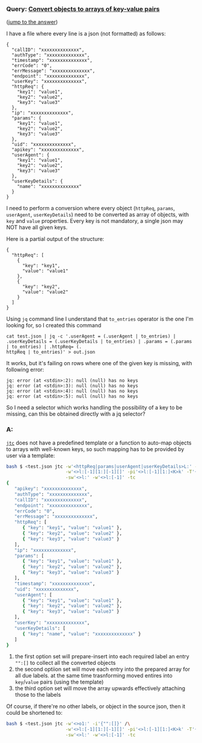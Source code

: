 ### Query: [Convert objects to arrays of key-value pairs](https://stackoverflow.com/questions/59974811/convert-objects-to-arrays-of-key-value-pairs)
([jump to the answer](https://github.com/ldn-softdev/stackoverflow-json/blob/master/lib/Convert%20objects%20to%20arrays%20of%20key-value%20pairs.md#a))

I have a file where every line is a json (not formatted) as follows:
```
{
  "callID": "xxxxxxxxxxxxxx",
  "authType": "xxxxxxxxxxxxxx",
  "timestamp": "xxxxxxxxxxxxxx",
  "errCode": "0",
  "errMessage": "xxxxxxxxxxxxxx",
  "endpoint": "xxxxxxxxxxxxxx",
  "userKey": "xxxxxxxxxxxxxx",
  "httpReq": {
    "key1": "value1",
    "key2": "value2",
    "key3": "value3"
  },
  "ip": "xxxxxxxxxxxxxx",
  "params": {
    "key1": "value1",
    "key2": "value2",
    "key3": "value3"
  },
  "uid": "xxxxxxxxxxxxxx",
  "apikey": "xxxxxxxxxxxxxx",
  "userAgent": {
    "key1": "value1",
    "key2": "value2",
    "key3": "value3"
  },
  "userKeyDetails": {
    "name": "xxxxxxxxxxxxxx"
  }
}
```

I need to perform a conversion where every object (`httpReq`, `params`, `userAgent`, `userKeyDetails`) need to be converted as array of objects, with `key` and `value` properties. Every key is not mandatory, a single json may NOT have all given keys.

Here is a partial output of the structure:
```
{
  "httpReq": [
    {
      "key": "key1",
      "value": "value1"
    },
    {
      "key": "key2",
      "value": "value2"
    }
  ]
}
```

Using `jq` command line I understand that `to_entries` operator is the one I'm looking for, so I created this command
```
cat test.json | jq -c '.userAgent = (.userAgent | to_entries) | .userKeyDetails = (.userKeyDetails | to_entries) | .params = (.params | to_entries) | .httpReq= (.
httpReq | to_entries)' > out.json
```
It works, but it's failing on rows where one of the given key is missing, with following error:
```
jq: error (at <stdin>:2): null (null) has no keys
jq: error (at <stdin>:3): null (null) has no keys
jq: error (at <stdin>:4): null (null) has no keys
jq: error (at <stdin>:5): null (null) has no keys
```

So I need a selector which works handling the possibility of a key to be missing, can this be obtained directly with a jq selector?

### A:
[`jtc`](https://github.com/ldn-softdev/jtc)
does not have a predefined template or a function to auto-map objects to arrays with well-known keys, so such mapping 
has to be provided by user via a template:
```bash
bash $ <test.json jtc -w'<httpReq|params|userAgent|userKeyDetails>L:' -i'{"":[]}' /\
                      -w'<>l:[-1][1:][-1][]' -pi'<>l:[-1][1:]<K>k' -T'{"key":{{K}},"value":{{}}}' /\
                      -sw'<>l:' -w'<>l:[-1]' -tc
{
   "apikey": "xxxxxxxxxxxxxx",
   "authType": "xxxxxxxxxxxxxx",
   "callID": "xxxxxxxxxxxxxx",
   "endpoint": "xxxxxxxxxxxxxx",
   "errCode": "0",
   "errMessage": "xxxxxxxxxxxxxx",
   "httpReq": [
      { "key": "key1", "value": "value1" },
      { "key": "key2", "value": "value2" },
      { "key": "key3", "value": "value3" }
   ],
   "ip": "xxxxxxxxxxxxxx",
   "params": [
      { "key": "key1", "value": "value1" },
      { "key": "key2", "value": "value2" },
      { "key": "key3", "value": "value3" }
   ],
   "timestamp": "xxxxxxxxxxxxxx",
   "uid": "xxxxxxxxxxxxxx",
   "userAgent": [
      { "key": "key1", "value": "value1" },
      { "key": "key2", "value": "value2" },
      { "key": "key3", "value": "value3" }
   ],
   "userKey": "xxxxxxxxxxxxxx",
   "userKeyDetails": [
      { "key": "name", "value": "xxxxxxxxxxxxxx" }
   ]
}
```
1. the first option set will prepare-insert into each required label an entry `"":[]` to collect all the converted objects
2. the second optiion set will move each entry into the prepared array for all due labels. at the same time trasnforming moved entires
into `key`/`value` pairs (using the template)
3. the third option set will move the array upwards effectively attaching those to the labels

Of course, if there're no other labels, or object in the source json, then it could be shortened to:
```bash
bash $ <test.json jtc -w'<>o1:' -i'{"":[]}' /\
                      -w'<>l:[-1][1:][-1][]' -pi'<>l:[-1][1:]<K>k' -T'{"key":{{K}},"value":{{}}}' /\
                      -sw'<>l:' -w'<>l:[-1]' -tc
```






